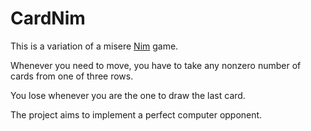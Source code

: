 # CardNim

This is a variation of a misere [Nim][1] game.

Whenever you need to move, you have to take any nonzero number of cards from one of three rows.

You lose whenever you are the one to draw the last card.

The project aims to implement a perfect computer opponent.

[1]: https://en.wikipedia.org/wiki/Nim
